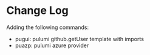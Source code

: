 # Change Log

Adding the following commands:

- pugui:  pulumi github.getUser template with imports
- puazp: pulumi azure provider